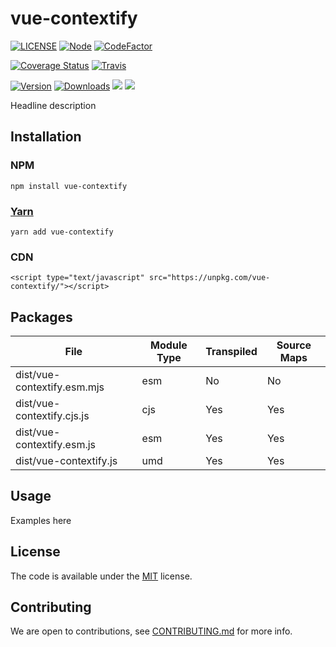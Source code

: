 # vue-contextify

<!-- badge -->
[![LICENSE](https://img.shields.io/github/license/victornpb/vue-contextify?style=flat-square)](LICENSE)
[![Node](https://img.shields.io/node/v/vue-contextify.svg?style=flat-square)](package.json)
[![CodeFactor](https://www.codefactor.io/repository/github/victornpb/vue-contextify/badge?style=flat-square)](https://www.codefactor.io/repository/github/victornpb/vue-contextify)

[![Coverage Status](https://img.shields.io/coveralls/victornpb/vue-contextify.svg?style=flat-square)](https://coveralls.io/github/victornpb/vue-contextify)
[![Travis](https://img.shields.io/travis/victornpb/vue-contextify/master.svg?style=flat-square)](https://travis-ci.org/victornpb/vue-contextify)

[![Version](https://img.shields.io/npm/v/vue-contextify.svg?style=flat-square)](https://www.npmjs.com/package/vue-contextify)
[![Downloads](https://img.shields.io/npm/dt/vue-contextify.svg?style=flat-square)](https://www.npmjs.com/package/vue-contextify)
[![](https://img.shields.io/bundlephobia/minzip/tiny-dedent?style=flat-square)](https://www.npmjs.com/package/vue-contextify)
[![](https://img.shields.io/tokei/lines/github/victornpb/vue-contextify?style=flat-square)](https://www.npmjs.com/package/vue-contextify)
<!-- endbadge -->

Headline description

## Installation

### NPM

    npm install vue-contextify
### [Yarn](https://github.com/yarnpkg/yarn)

    yarn add vue-contextify

### CDN

    <script type="text/javascript" src="https://unpkg.com/vue-contextify/"></script>

## Packages

<!-- Output table (auto generated do not modify) -->

| File                        | Module Type | Transpiled | Source Maps |
|-----------------------------|-------------|------------|-------------|
| dist/vue-contextify.esm.mjs | esm         | No         | No          |
| dist/vue-contextify.cjs.js  | cjs         | Yes        | Yes         |
| dist/vue-contextify.esm.js  | esm         | Yes        | Yes         |
| dist/vue-contextify.js      | umd         | Yes        | Yes         |

<!-- END -->


## Usage

Examples here

## License

The code is available under the [MIT](LICENSE) license.

## Contributing

We are open to contributions, see [CONTRIBUTING.md](CONTRIBUTING.md) for more info.
